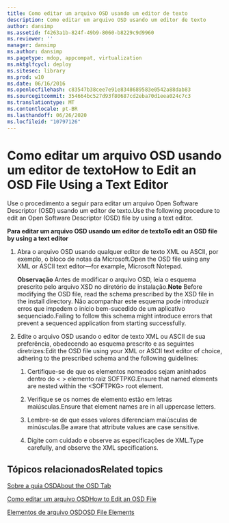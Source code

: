 ```yaml
---
title: Como editar um arquivo OSD usando um editor de texto
description: Como editar um arquivo OSD usando um editor de texto
author: dansimp
ms.assetid: f4263a1b-824f-49b9-8060-b8229c9d9960
ms.reviewer: ''
manager: dansimp
ms.author: dansimp
ms.pagetype: mdop, appcompat, virtualization
ms.mktglfcycl: deploy
ms.sitesec: library
ms.prod: w10
ms.date: 06/16/2016
ms.openlocfilehash: c83547b38cee7e91e8348689583e0542a88dab83
ms.sourcegitcommit: 354664bc527d93f80687cd2eba70d1eea024c7c3
ms.translationtype: MT
ms.contentlocale: pt-BR
ms.lasthandoff: 06/26/2020
ms.locfileid: "10797126"
---
```

# <span data-ttu-id="775ff-103">Como editar um arquivo OSD usando um editor de texto</span><span class="sxs-lookup"><span data-stu-id="775ff-103">How to Edit an OSD File Using a Text Editor</span></span>


<span data-ttu-id="775ff-104">Use o procedimento a seguir para editar um arquivo Open Software Descriptor (OSD) usando um editor de texto.</span><span class="sxs-lookup"><span data-stu-id="775ff-104">Use the following procedure to edit an Open Software Descriptor (OSD) file by using a text editor.</span></span>

**<span data-ttu-id="775ff-105">Para editar um arquivo OSD usando um editor de texto</span><span class="sxs-lookup"><span data-stu-id="775ff-105">To edit an OSD file by using a text editor</span></span>**

1.  <span data-ttu-id="775ff-106">Abra o arquivo OSD usando qualquer editor de texto XML ou ASCII, por exemplo, o bloco de notas da Microsoft.</span><span class="sxs-lookup"><span data-stu-id="775ff-106">Open the OSD file using any XML or ASCII text editor—for example, Microsoft Notepad.</span></span>

    <span data-ttu-id="775ff-107">**Observação**  Antes de modificar o arquivo OSD, leia o esquema prescrito pelo arquivo XSD no diretório de instalação.</span><span class="sxs-lookup"><span data-stu-id="775ff-107">**Note** Before modifying the OSD file, read the schema prescribed by the XSD file in the install directory.</span></span> <span data-ttu-id="775ff-108">Não acompanhar este esquema pode introduzir erros que impedem o início bem-sucedido de um aplicativo sequenciado.</span><span class="sxs-lookup"><span data-stu-id="775ff-108">Failing to follow this schema might introduce errors that prevent a sequenced application from starting successfully.</span></span>

     

2.  <span data-ttu-id="775ff-109">Edite o arquivo OSD usando o editor de texto XML ou ASCII de sua preferência, obedecendo ao esquema prescrito e as seguintes diretrizes:</span><span class="sxs-lookup"><span data-stu-id="775ff-109">Edit the OSD file using your XML or ASCII text editor of choice, adhering to the prescribed schema and the following guidelines:</span></span>

    1.  <span data-ttu-id="775ff-110">Certifique-se de que os elementos nomeados sejam aninhados dentro do &lt; &gt; elemento raiz SOFTPKG.</span><span class="sxs-lookup"><span data-stu-id="775ff-110">Ensure that named elements are nested within the &lt;SOFTPKG&gt; root element.</span></span>

    2.  <span data-ttu-id="775ff-111">Verifique se os nomes de elemento estão em letras maiúsculas.</span><span class="sxs-lookup"><span data-stu-id="775ff-111">Ensure that element names are in all uppercase letters.</span></span>

    3.  <span data-ttu-id="775ff-112">Lembre-se de que esses valores diferenciam maiúsculas de minúsculas.</span><span class="sxs-lookup"><span data-stu-id="775ff-112">Be aware that attribute values are case sensitive.</span></span>

    4.  <span data-ttu-id="775ff-113">Digite com cuidado e observe as especificações de XML.</span><span class="sxs-lookup"><span data-stu-id="775ff-113">Type carefully, and observe the XML specifications.</span></span>

## <span data-ttu-id="775ff-114">Tópicos relacionados</span><span class="sxs-lookup"><span data-stu-id="775ff-114">Related topics</span></span>


[<span data-ttu-id="775ff-115">Sobre a guia OSD</span><span class="sxs-lookup"><span data-stu-id="775ff-115">About the OSD Tab</span></span>](about-the-osd-tab.md)

[<span data-ttu-id="775ff-116">Como editar um arquivo OSD</span><span class="sxs-lookup"><span data-stu-id="775ff-116">How to Edit an OSD File</span></span>](how-to-edit-an-osd-file.md)

[<span data-ttu-id="775ff-117">Elementos de arquivo OSD</span><span class="sxs-lookup"><span data-stu-id="775ff-117">OSD File Elements</span></span>](osd-file-elements.md)

 

 





